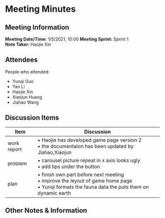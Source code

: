 # Meeting Minutes
## Meeting Information
**Meeting Date/Time:** 1/5/2021, 10:00
**Meeting Sprint:** Sprint 1  
**Note Taker:** Haojie Xin  

## Attendees
People who attended:
- Yunqi Guo
- Yao Li
- Haojie Xin
- Xiaojun Huang
- Jiahao Wang

## Discussion Items

Item | Discussion
------- | -------
work  report | • Haojie has developed game page version 2 <br>• the documentaion has been updated by Jiahao,Xiaojun
problem      | • carousel picture repeat in x axis looks ugly<br>• add tips under the button 
plan         | • finish own part before next meeting <br>• improve the leyout of game home page<br>• Yunqi formats the fauna data the puts them on dynamic earth

## Other Notes & Information
